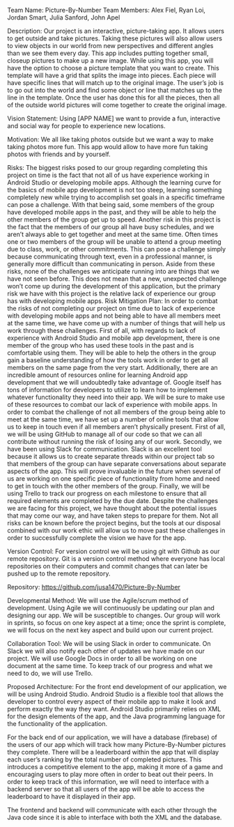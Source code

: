 Team Name: Picture-By-Number
Team Members: Alex Fiel, Ryan Loi, Jordan Smart, Julia Sanford, John Apel

Description: 
Our project is an interactive, picture-taking app. It allows users to get outside and take pictures. Taking these pictures will also allow users to view objects in our world from new perspectives and different angles than we see them every day. This app includes putting together small, closeup pictures to make up a new image.
While using this app, you will have the option to choose a picture template that you want to create. This template will have a grid that splits the image into pieces. Each piece will have specific lines that will match up to the original image. The user’s job is to go out into the world and find some object or line that matches up to the line in the template. Once the user has done this for all the pieces, then all of the outside world pictures will come together to create the original image.

Vision Statement: Using [APP NAME] we want to provide a fun, interactive and social way for people to experience new locations.

Motivation: We all like taking photos outside but we want a way to make taking photos more fun. This app would allow to have more fun taking photos with friends and by yourself.

Risks: The biggest risks posed to our group regarding completing this project on time is the fact that not all of us have experience working in Android Studio or developing mobile apps. Although the learning curve for the basics of mobile app development is not too steep, learning something completely new while trying to accomplish set goals in a specific timeframe can pose a challenge. With that being said, some members of the group have developed mobile apps in the past, and they will be able to help the other members of the group get up to speed.
Another risk in this project is the fact that the members of our group all have busy schedules, and we aren’t always able to get together and meet at the same time. Often times one or two members of the group will be unable to attend a group meeting due to class, work, or other commitments. This can pose a challenge simply because communicating through text, even in a professional manner, is generally more difficult than communicating in person.
Aside from these risks, none of the challenges we anticipate running into are things that we have not seen before. This does not mean that a new, unexpected challenge won’t come up during the development of this application, but the primary risk we have with this project is the relative lack of experience our group has with developing mobile apps.
Risk Mitigation Plan: In order to combat the risks of not completing our project on time due to lack of experience with developing mobile apps and not being able to have all members meet at the same time, we have come up with a number of things that will help us work through these challenges.
First of all, with regards to lack of experience with Android Studio and mobile app development, there is one member of the group who has used these tools in the past and is comfortable using them. They will be able to help the others in the group gain a baseline understanding of how the tools work in order to get all members on the same page from the very start. Additionally, there are an incredible amount of resources online for learning Android app development that we will undoubtedly take advantage of. Google itself has tons of information for developers to utilize to learn how to implement whatever functionality they need into their app. We will be sure to make use of these resources to combat our lack of experience with mobile apps.
In order to combat the challenge of not all members of the group being able to meet at the same time, we have set up a number of online tools that allow us to keep in touch even if all members aren’t physically present. First of all, we will be using GitHub to manage all of our code so that we can all contribute without running the risk of losing any of our work. Secondly, we have been using Slack for communication. Slack is an excellent tool because it allows us to create separate threads within our project tab so that members of the group can have separate conversations about separate aspects of the app. This will prove invaluable in the future when several of us are working on one specific piece of functionality from home and need to get in touch with the other members of the group. Finally, we will be using Trello to track our progress on each milestone to ensure that all required elements are completed by the due date.
Despite the challenges we are facing for this project, we have thought about the potential issues that may come our way, and have taken steps to prepare for them. Not all risks can be known before the project begins, but the tools at our disposal combined with our work ethic will allow us to move past these challenges in order to successfully complete the vision we have for the app.

Version Control: For version control we will be using git with Github as our remote repository. Git is a version control method where everyone has local repositories on their computers and commit changes that can later be pushed up to the remote repository. 

Repository: https://github.com/jusa1470/Picture-By-Number 

Developmental Method: We will use the Agile/scrum method of development. Using Agile we will continuously be updating our plan and designing our app. We will be susceptible to changes. Our group will work in sprints, so focus on one key aspect at a time; once the sprint is complete, we will focus on the next key aspect and build upon our current project.

Collaboration Tool: We will be using Slack in order to communicate. On Slack we will also notify each other of updates we have made on our project. We will use Google Docs in order to all be working on one document at the same time. To keep track of our progress and what we need to do, we will use Trello.

Proposed Architecture: 
For the front end development of our application, we will be using Android Studio. Android Studio is a flexible tool that allows the developer to control every aspect of their mobile app to make it look and perform exactly the way they want. Android Studio primarily relies on XML for the design elements of the app, and the Java programming language for the functionality of the application.

For the back end of our application, we will have a database (firebase) of the users of our app which will track how many Picture-By-Number pictures they complete. There will be a leaderboard within the app that will display each user’s ranking by the total number of completed pictures. This introduces a competitive element to the app, making it more of a game and encouraging users to play more often in order to beat out their peers. In order to keep track of this information, we will need to interface with a backend server so that all users of the app will be able to access the leaderboard to have it displayed in their app.

The frontend and backend will communicate with each other through the Java code since it is able to interface with both the XML and the database.
